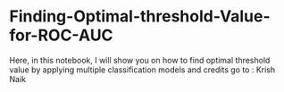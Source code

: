 # Finding-Optimal-threshold-Value-for-ROC-AUC
Here, in this notebook, I will show you on how to find optimal threshold value by applying multiple classification models and credits go to : Krish Naik
